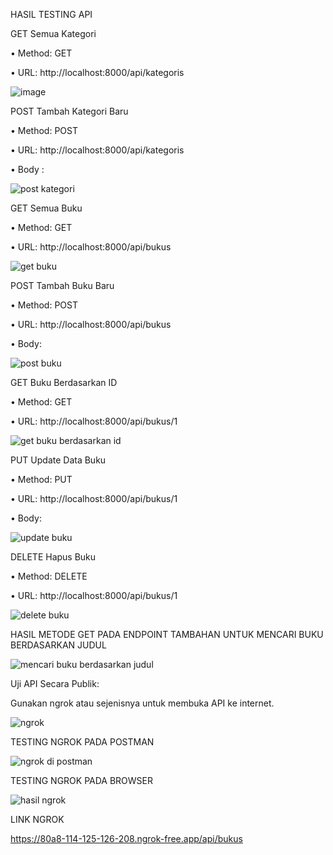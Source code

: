 HASIL TESTING API

GET Semua Kategori

•	Method: GET

•	URL: http://localhost:8000/api/kategoris

![image](https://github.com/user-attachments/assets/3332e005-c343-4921-989d-7dedd9666f4e)

POST Tambah Kategori Baru

•	Method: POST

•	URL: http://localhost:8000/api/kategoris

•	Body :


![post kategori](https://github.com/user-attachments/assets/470a04c9-b2c9-4265-b35e-24e5fb44776e)

GET Semua Buku

•	Method: GET

•	URL: http://localhost:8000/api/bukus

![get buku](https://github.com/user-attachments/assets/7d9e0ffe-1e34-4db2-b7ec-198a62a0910a)

POST Tambah Buku Baru

•	Method: POST

•	URL: http://localhost:8000/api/bukus

•	Body:

![post buku](https://github.com/user-attachments/assets/eb513180-e86e-4576-a7d4-6634051d17db)

GET Buku Berdasarkan ID

•	Method: GET

•	URL: http://localhost:8000/api/bukus/1

![get buku berdasarkan id](https://github.com/user-attachments/assets/3e5968ee-97f6-43d6-bcc6-e8d1c6037d48)

PUT Update Data Buku

•	Method: PUT

•	URL: http://localhost:8000/api/bukus/1

•	Body:

![update buku](https://github.com/user-attachments/assets/f05b94a2-750b-4ad0-80a0-f1a0db63acfe)


DELETE Hapus Buku

•	Method: DELETE

•	URL: http://localhost:8000/api/bukus/1

![delete buku](https://github.com/user-attachments/assets/a18b7c34-9cec-4dc0-bf63-21e5cdadde2d)

HASIL METODE GET PADA ENDPOINT TAMBAHAN UNTUK MENCARI BUKU BERDASARKAN JUDUL

![mencari buku berdasarkan judul](https://github.com/user-attachments/assets/db40713d-2fe1-41b2-8077-3069e730bf57)

Uji API Secara Publik:

Gunakan ngrok atau sejenisnya untuk membuka API ke internet.

![ngrok](https://github.com/user-attachments/assets/9904606e-c968-485a-9d5d-758f3874156e)

TESTING NGROK PADA POSTMAN

![ngrok di postman](https://github.com/user-attachments/assets/1bff41a6-8370-47da-9aea-f45fd8848815)

TESTING NGROK PADA BROWSER

![hasil ngrok](https://github.com/user-attachments/assets/6689248e-df0b-48df-ad31-e76a701f7ff4)

LINK NGROK 

https://80a8-114-125-126-208.ngrok-free.app/api/bukus














